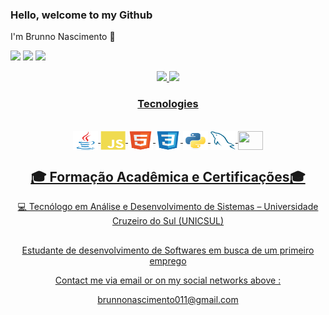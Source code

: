 ### Hello, welcome to my Github
I'm Brunno Nascimento 👋


  <a href="https://www.instagram.com/ghost_masaw/" target="_blank"><img src="https://img.shields.io/badge/-Instagram-%23E4405F?style=for-the-badge&logo=instagram&logoColor=white" target="_blank"></a>
  <a href = "https://mail.google.com/mail/u/0/#inbox?compose=DmwnWsTHqcggVrKQVVBDrrZtDzLgNnkZRMhcCcTGttDcDpghFLcbFpczKnXcVfTbWsVrkLLQqqpL"><img src="https://img.shields.io/badge/-Gmail-%23333?style=for-the-badge&logo=gmail&logoColor=white" target="_blank"></a>
  <a href="https://www.linkedin.com/in/brunno-nascimento-866101207/" target="_blank"><img src="https://img.shields.io/badge/-LinkedIn-%230077B5?style=for-the-badge&logo=linkedin&logoColor=white" target="_blank">

<div align="center">
  <a href="https://github.com/LucasBotas">
 <img height="160em" src="https://github-readme-stats.vercel.app/api?username=brunnonascimento&show_icons=true&theme=radical"/>
 <img height="160em" src="https://github-readme-stats.vercel.app/api/top-langs/?username=brunnonascimento&layout=compact&theme=radical"/>

   
### Tecnologies 
  

 
<div align="center" style="display: inline_block"><br>
  <img align="center" alt="" height="30" width="40" src="https://raw.githubusercontent.com/devicons/devicon/master/icons/java/java-original.svg">
  <img align="center" alt="" height="30" width="40" src="https://raw.githubusercontent.com/devicons/devicon/master/icons/javascript/javascript-plain.svg">
  <img align="center" alt="" height="30" width="40" src="https://raw.githubusercontent.com/devicons/devicon/master/icons/html5/html5-original.svg">
  <img align="center" alt="" height="30" width="40" src="https://raw.githubusercontent.com/devicons/devicon/master/icons/css3/css3-original.svg">
  <img align="center" alt="" height="30" width="40" src="https://raw.githubusercontent.com/devicons/devicon/master/icons/python/python-original.svg">
  <img align="center" alt="" height="30" width="40" src="https://raw.githubusercontent.com/devicons/devicon/master/icons/mysql/mysql-original.svg">
  <img align="center" alt="" height="30" width="40" src="https://cdn.jsdelivr.net/gh/devicons/devicon/icons/nodejs/nodejs-original.svg">


  ##

  <h2>🎓 Formação Acadêmica e Certificações🎓</h2>
 💻  Tecnólogo em Análise e Desenvolvimento de Sistemas – Universidade Cruzeiro do Sul (UNICSUL) <br>
</div>
  
  ##
  Estudante de desenvolvimento de Softwares em busca de um primeiro emprego
   
   Contact me via email or on my social networks above : 

brunnonascimento011@gmail.com
